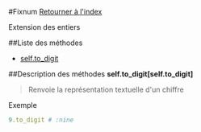 #Fixnum
[Retourner à l'index](README.md)

Extension des entiers

##Liste des méthodes
*    [self.to_digit](#self.to_digit)


##Description des méthodes
**self.to_digit[self.to_digit]**

> Renvoie la représentation textuelle d'un chiffre

  
> 



Exemple  
```ruby  
9.to_digit # :nine  
```



